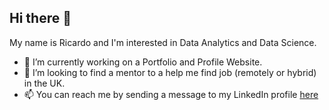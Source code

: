 ## Hi there 👋
My name is Ricardo and I'm interested in Data Analytics and Data Science.
  - 🔭 I’m currently working on a Portfolio and Profile Website.
  - 🤔 I’m looking to find a mentor to a help me find job (remotely or hybrid) in the UK.
  - 📫 You can reach me by sending a message to my LinkedIn profile [here](https://www.linkedin.com/in/ricardo-ferreira-985b8170/)
<!--
**RicMFerreira/RicMFerreira** is a ✨ _special_ ✨ repository because its `README.md` (this file) appears on your GitHub profile.

Here are some ideas to get you started:

- 🔭 I’m currently working on ...
- 🌱 I’m currently learning ...
- 👯 I’m looking to collaborate on ...
- 🤔 I’m looking for help with ...
- 💬 Ask me about ...
- 📫 How to reach me: ...
- 😄 Pronouns: ...
- ⚡ Fun fact: ...
-->
